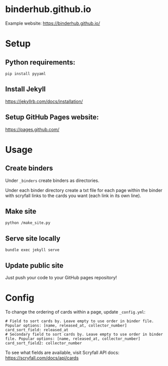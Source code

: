# binderhub.github.io

Example website: https://binderhub.github.io/

# Setup

## Python requirements:
```pip install pyyaml```

## Install Jekyll
https://jekyllrb.com/docs/installation/

## Setup GitHub Pages website:
https://pages.github.com/

# Usage

## Create binders

Under `_binders` create binders as directories.

Under each binder directory create a txt file for each page within the binder with scryfall links to the cards you want (each link in its own line).

## Make site

```python /make_site.py```

## Serve site locally

```bundle exec jekyll serve```

## Update public site

Just push your code to your GitHub pages repository!

# Config

To change the ordering of cards within a page, update `_config.yml`:
```
# Field to sort cards by. Leave empty to use order in binder file. Popular options: [name, released_at, collector_number]
card_sort_field: released_at
# Secondary field to sort cards by. Leave empty to use order in binder file. Popular options: [name, released_at, collector_number]
card_sort_field2: collector_number
```
To see what fields are available, visit Scryfall API docs: https://scryfall.com/docs/api/cards
